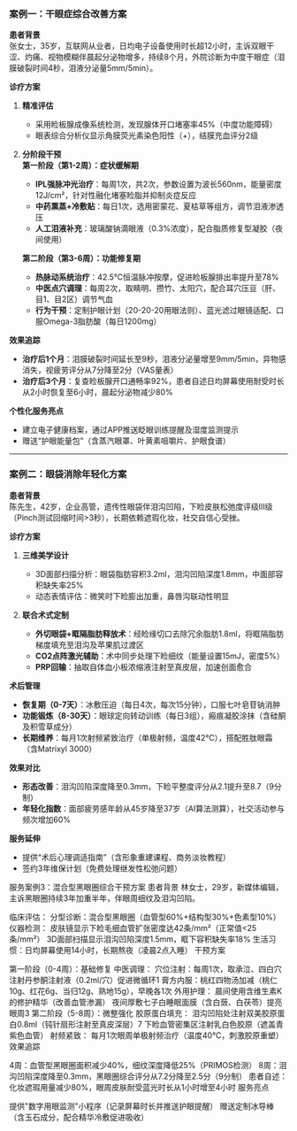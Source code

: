 
### **案例一：干眼症综合改善方案**  
**患者背景**  
张女士，35岁，互联网从业者，日均电子设备使用时长超12小时，主诉双眼干涩、灼痛、视物模糊伴晨起分泌物增多，持续8个月，外院诊断为中度干眼症（泪膜破裂时间4秒，泪液分泌量5mm/5min）。  

**诊疗方案**  
1. **精准评估**  
   - 采用睑板腺成像系统检测，发现腺体开口堵塞率45%（中度功能障碍）  
   - 眼表综合分析仪显示角膜荧光素染色阳性（+），结膜充血评分2级  

2. **分阶段干预**  
   **第一阶段（第1-2周）：症状缓解期**  
   - **IPL强脉冲光治疗**：每周1次，共2次，参数设置为波长560nm，能量密度12J/cm²，针对性融化堵塞睑脂并抑制炎症反应  
   - **中药熏蒸+冷敷贴**：每日1次，选用密蒙花、夏枯草等组方，调节泪液渗透压  
   - **人工泪液补充**：玻璃酸钠滴眼液（0.3%浓度），配合脂质修复型凝胶（夜间使用）  

   **第二阶段（第3-6周）：功能修复期**  
   - **热脉动系统治疗**：42.5℃恒温脉冲按摩，促进睑板腺排出率提升至78%  
   - **中医点穴调理**：每周2次，取睛明、攒竹、太阳穴，配合耳穴压豆（肝、目1、目2区）调节气血  
   - **行为干预**：定制护眼计划（20-20-20用眼法则）、蓝光滤过眼镜适配、口服Omega-3脂肪酸（每日1200mg）  

**效果追踪**  
- **治疗后1个月**：泪膜破裂时间延长至9秒，泪液分泌量增至9mm/5min，异物感消失，视疲劳评分从7分降至2分（VAS量表）  
- **治疗后3个月**：复查睑板腺开口通畅率92%，患者自述日均屏幕使用耐受时长从2小时恢复至6小时，晨起分泌物减少80%  

**个性化服务亮点**  
- 建立电子健康档案，通过APP推送眨眼训练提醒及湿度监测提示  
- 赠送“护眼能量包”（含蒸汽眼罩、叶黄素咀嚼片、护眼食谱）  

---

### **案例二：眼袋消除年轻化方案**  
**患者背景**  
陈先生，42岁，企业高管，遗传性眼袋伴泪沟凹陷，下睑皮肤松弛度评级III级（Pinch测试回缩时间>3秒），长期依赖遮瑕化妆，社交自信心受挫。  

**诊疗方案**  
1. **三维美学设计**  
   - 3D面部扫描分析：眼袋脂肪容积3.2ml，泪沟凹陷深度1.8mm，中面部容积缺失率25%  
   - 动态表情评估：微笑时下睑膨出加重，鼻唇沟联动性明显  

2. **联合术式定制**  
   - **外切眼袋+眶隔脂肪释放术**：经睑缘切口去除冗余脂肪1.8ml，将眶隔脂肪梯度填充至泪沟及苹果肌过渡区  
   - **CO2点阵激光辅助**：术中同步处理下睑细纹（能量设置15mJ，密度5%）  
   - **PRP回输**：抽取自体血小板浓缩液注射至真皮层，加速创面愈合  

**术后管理**  
- **恢复期（0-7天）**：冰敷压迫（每日4次，每次15分钟），口服七叶皂苷钠消肿  
- **功能锻炼（8-30天）**：眼球定向转动训练（每日3组），瘢痕凝胶涂抹（含硅酮及积雪草成分）  
- **长期维养**：每月1次射频紧致治疗（单极射频，温度42℃），搭配胜肽眼霜（含Matrixyl 3000）  

**效果对比**  
- **形态改善**：泪沟凹陷深度降至0.3mm，下睑平整度评分从2.1提升至8.7（9分制）  
- **年轻化指数**：面部疲劳感年龄从45岁降至37岁（AI算法测算），社交活动参与频次增加60%  

**服务延伸**  
- 提供“术后心理调适指南”（含形象重建课程、商务淡妆教程）  
- 签约3年维保计划（免费处理继发性松弛问题）  

服务案例3：混合型黑眼圈综合干预方案
患者背景
林女士，29岁，新媒体编辑，主诉黑眼圈持续3年加重半年，伴眼周细纹及泪沟凹陷。

临床评估：
分型诊断：混合型黑眼圈（血管型60%+结构型30%+色素型10%）
仪器检测：
皮肤镜显示下睑毛细血管扩张密度达42条/mm²（正常值<25条/mm²）
3D面部扫描显示泪沟凹陷深度1.5mm，眶下容积缺失率18%
生活习惯：日均屏幕使用14小时，长期熬夜（凌晨2点入睡）
干预方案

第一阶段（0-4周）：基础修复
中医调理：
穴位注射：每周1次，取承泣、四白穴注射丹参酮注射液（0.2ml/穴）促进微循环1
膏方内服：桃红四物汤加减（桃仁10g、红花6g、当归12g、熟地15g），早晚各1次
外用护理：
晨间使用含维生素K的修护精华（改善血管渗漏）
夜间厚敷七子白睡眠面膜（含白蔹、白茯苓）提亮眼周3
第二阶段（5-8周）：微整强化
胶原蛋白填充：
泪沟凹陷处注射双美胶原蛋白0.8ml（钝针扇形注射至真皮深层）7
下睑血管密集区注射乳白色胶原（遮盖青紫色血管）
射频紧致：
每月1次眼周单极射频治疗（温度40℃，刺激胶原重塑）
效果追踪

4周：血管型黑眼圈面积减少40%，细纹深度降低25%（PRIMOS检测）
8周：泪沟凹陷深度降至0.3mm，黑眼圈综合评分从7.2分降至2.5分（9分制）
患者自述：化妆遮瑕用量减少80%，眼周皮肤耐受蓝光时长从1小时增至4小时
服务亮点

提供"数字用眼监测"小程序（记录屏幕时长并推送护眼提醒）
赠送定制冰导棒（含玉石成分，配合精华冷敷促进吸收）
